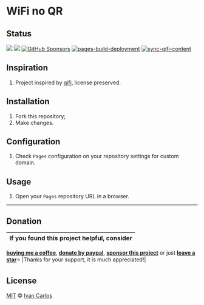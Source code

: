 # WiFi no QR

## Status

<a target="_blank" href="https://github.com/ivancarlosti/wifinoqr"><img src="https://img.shields.io/github/stars/ivancarlosti/wifinoqr?style=flat" /></a>
<a target="_blank" href="https://github.com/ivancarlosti/wifinoqr"><img src="https://img.shields.io/github/last-commit/ivancarlosti/wifinoqr" /></a>
[![GitHub Sponsors](https://img.shields.io/github/sponsors/ivancarlosti?label=GitHub%20Sponsors)](https://github.com/sponsors/ivancarlosti)
[![pages-build-deployment](https://github.com/ivancarlosti/wificode/actions/workflows/pages/pages-build-deployment/badge.svg)](https://github.com/ivancarlosti/wificode/actions/workflows/pages/pages-build-deployment)
[![sync-qifi-content](https://github.com/ivancarlosti/wificode/actions/workflows/sync-qifi-content.yml/badge.svg)](https://github.com/ivancarlosti/wificode/actions/workflows/sync-qifi-content.yml)

## Inspiration

1. Project inspired by [qifi](https://github.com/evgeni/qifi/), license preserved.

## Installation

1. Fork this repository;
2. Make changes.

## Configuration

1. Check `Pages` configuration on your repository settings for custom domain.

## Usage

1. Open your `Pages` repository URL in a browser.

---

## Donation

| If you found this project helpful, consider |
| :---: |
[**buying me a coffee**][buymeacoffee], [**donate by paypal**][paypal], [**sponsor this project**][sponsor] or just [**leave a star**](../..)⭐
|Thanks for your support, it is much appreciated!|

## License

[MIT](LICENSE) © [Ivan Carlos][ivancarlos]

[cc]: https://docs.github.com/en/communities/setting-up-your-project-for-healthy-contributions/adding-a-code-of-conduct-to-your-project
[contributing]: https://docs.github.com/en/articles/setting-guidelines-for-repository-contributors
[security]: https://docs.github.com/en/code-security/getting-started/adding-a-security-policy-to-your-repository
[support]: https://docs.github.com/en/articles/adding-support-resources-to-your-project
[it]: https://docs.github.com/en/communities/using-templates-to-encourage-useful-issues-and-pull-requests/configuring-issue-templates-for-your-repository#configuring-the-template-chooser
[prt]: https://docs.github.com/en/communities/using-templates-to-encourage-useful-issues-and-pull-requests/creating-a-pull-request-template-for-your-repository
[funding]: https://docs.github.com/en/articles/displaying-a-sponsor-button-in-your-repository
[ivancarlos]: https://ivancarlos.me
[buymeacoffee]: https://www.buymeacoffee.com/ivancarlos
[paypal]: https://icc.gg/donate
[sponsor]: https://github.com/sponsors/ivancarlosti
